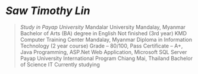 # *Saw Timothy Lin*
> *Study in Payap University*
> Mandalar University Mandalay, Myanmar
Bachelor of Arts (BA) degree in English Not finished (3rd year)
KMD Computer Training Center Mandalay, Myanmar
Diploma in Information Technology (2 year course) Grade – 80/100, Pass
Certificate – A+, Java Programming, ASP.Net Web Application, Microsoft SQL Server
Payap University International Program Chiang Mai, Thailand
Bachelor of Science IT Currently studying
